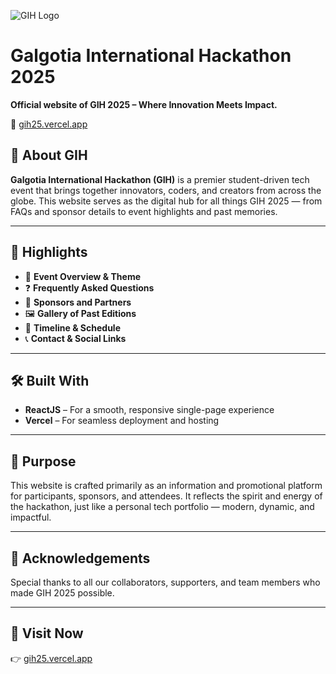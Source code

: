 ![GIH Logo](src/Assets/Images/gih.png)

# Galgotia International Hackathon 2025

**Official website of GIH 2025 – Where Innovation Meets Impact.**

🔗 [gih25.vercel.app](https://gih25.vercel.app)

## 🧠 About GIH

**Galgotia International Hackathon (GIH)** is a premier student-driven tech event that brings together innovators, coders, and creators from across the globe. This website serves as the digital hub for all things GIH 2025 — from FAQs and sponsor details to event highlights and past memories.

---

## 🚀 Highlights

- 📌 **Event Overview & Theme**
- ❓ **Frequently Asked Questions**
- 🤝 **Sponsors and Partners**
- 🖼️ **Gallery of Past Editions**
- 📆 **Timeline & Schedule**
- 📞 **Contact & Social Links**

---

## 🛠️ Built With

- **ReactJS** – For a smooth, responsive single-page experience
- **Vercel** – For seamless deployment and hosting

---

## 🎯 Purpose

This website is crafted primarily as an information and promotional platform for participants, sponsors, and attendees. It reflects the spirit and energy of the hackathon, just like a personal tech portfolio — modern, dynamic, and impactful.

---

## 🙏 Acknowledgements

Special thanks to all our collaborators, supporters, and team members who made GIH 2025 possible.

---

## 🔗 Visit Now

👉 [gih25.vercel.app](https://gih25.vercel.app)
